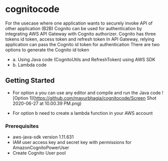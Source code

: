 # cognitocode
For the usecase where one application wants to securely invoke API of other application (B2B) Cognito can be used for authentication by integrating AWS API Gateway with Cognito authorizer.
Cognito has three tokens id token, access token and refresh token
In API Gateway, relying application can pass the Cognito id token for authentication
There are two options to generate the Cognito id token
* a. Using Java code (CognitoUtils and RefreshToken) using AWS SDK
* b. Lambda code
## Getting Started
* For option a you can use any editor and compile and run the Java code
![Option 1](https://github.com/mayurbhagia/cognitocode/Screen Shot 2020-06-27 at 10.00.39 PM.png)

* For option b need to create a lambda function in your AWS account
### Prerequisites
* aws-java-sdk version 1.11.631
* IAM user access key and secret key with permissions for AmazonCognitoPowerUser
* Create Cognito User pool
